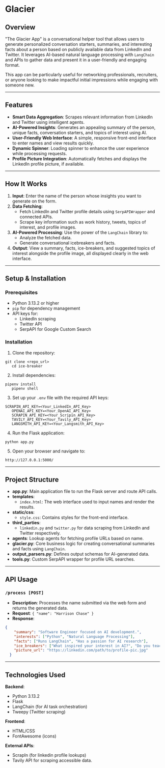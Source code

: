 
# Glacier

## Overview

"The Glacier App" is a conversational helper tool that allows users to generate personalized conversation starters, summaries, and interesting facts about a person based on publicly available data from LinkedIn and Twitter. It leverages AI-based natural language processing with `LangChain` and APIs to gather data and present it in a user-friendly and engaging format.

This app can be particularly useful for networking professionals, recruiters, or anyone looking to make impactful initial impressions while engaging with someone new.

---

## Features

- **Smart Data Aggregation**: Scrapes relevant information from LinkedIn and Twitter using intelligent agents.
- **AI-Powered Insights**: Generates an appealing summary of the person, unique facts, conversation starters, and topics of interest using AI.
- **User-Friendly Web Interface**: A simple, responsive front-end interface to enter names and view results quickly.
- **Dynamic Spinner**: Loading spinner to enhance the user experience while processing requests.
- **Profile Picture Integration**: Automatically fetches and displays the LinkedIn profile picture, if available.

---

## How It Works

1. **Input**: Enter the name of the person whose insights you want to generate on the form.
2. **Data Fetching**:
   - Fetch LinkedIn and Twitter profile details using `SerpAPIWrapper` and connected APIs.
   - Scrape key information such as work history, tweets, topics of interest, and profile images.
3. **AI-Powered Processing**: Use the power of the `LangChain` library to:
   - Analyze the fetched data.
   - Generate conversational icebreakers and facts.
4. **Output**: View a summary, facts, ice-breakers, and suggested topics of interest alongside the profile image, all displayed clearly in the web interface.

---

## Setup & Installation

### Prerequisites
- Python 3.13.2 or higher
- `pip` for dependency management
- API keys for:
  - LinkedIn scraping
  - Twitter API
  - SerpAPI for Google Custom Search

### Installation

1. Clone the repository:
```shell script
git clone <repo_url>
   cd ice-breaker
```

2. Install dependencies:
```shell script
pipenv install
   pipenv shell
```

3. Set up your `.env` file with the required API keys:
```shell script
SCRAPIN_API_KEY=<Your_LinkedIn_API_Key>
   OPENAI_API_KEY=<Your_OpenAI_API_Key>
   SCRAPIN_API_KEY=<Your_Scripin_API_Key>
   TAVILY_API_KEY=<Your_Tavily_API_Key>
   LANGSMITH_API_KEY=<Your_Langsmith_API_Key>
```

4. Run the Flask application:
```shell script
python app.py
```

5. Open your browser and navigate to:
```
http://127.0.0.1:5000/
```

---

## Project Structure

- **app.py**: Main application file to run the Flask server and route API calls.
- **templates**:
  - `index.html`: The web interface used to input names and render the results.
- **static/css**:
  - `style.css`: Contains styles for the front-end interface.
- **third_parties**:
  - `linkedin.py` and `twitter.py` for data scraping from LinkedIn and Twitter respectively.
- **agents**: Lookup agents for fetching profile URLs based on name.
- **glacier.py**: Core business logic for creating conversational summaries and facts using `LangChain`.
- **output_parsers.py**: Defines output schemas for AI-generated data.
- **tools.py**: Custom SerpAPI wrapper for profile URL searches.

---

## API Usage

### `/process [POST]`
- **Description**: Processes the name submitted via the web form and returns the generated data.
- **Request**: `{ "name": "Harrison Chase" }`
- **Response**:
```json
{
    "summary": "Software Engineer focused on AI development.",
    "interests": ["Python", "Natural Language Processing"],
    "facts": ["Runs LangChain", "Has a passion for AI research"],
    "ice_breakers": ["What inspired your interest in AI?", "Do you teach others about LangChain?"],
    "picture_url": "https://linkedin.com/path/to/profile-pic.jpg"
  }
```

---

## Technologies Used

**Backend**:
- Python 3.13.2
- Flask
- LangChain (for AI task orchestration)
- Tweepy (Twitter scraping)

**Frontend**:
- HTML/CSS
- FontAwesome (icons)

**External APIs**:
- ScrapIn (for linkedin profile lookups)
- Tavily API for scraping accessible data.

